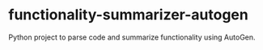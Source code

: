# functionality-summarizer-autogen
Python project to parse code and summarize functionality using AutoGen.

